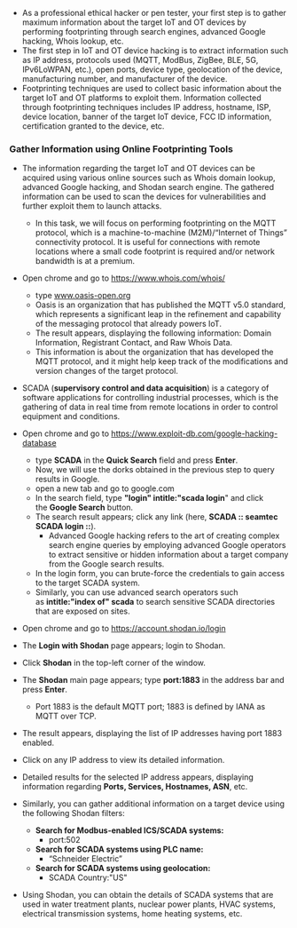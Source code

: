 - As a professional ethical hacker or pen tester, your first step is to gather maximum information about the target IoT and OT devices by performing footprinting through search engines, advanced Google hacking, Whois lookup, etc.
- The first step in IoT and OT device hacking is to extract information such as IP address, protocols used (MQTT, ModBus, ZigBee, BLE, 5G, IPv6LoWPAN, etc.), open ports, device type, geolocation of the device, manufacturing number, and manufacturer of the device.
- Footprinting techniques are used to collect basic information about the target IoT and OT platforms to exploit them. Information collected through footprinting techniques includes IP address, hostname, ISP, device location, banner of the target IoT device, FCC ID information, certification granted to the device, etc.



### Gather Information using Online Footprinting Tools

- The information regarding the target IoT and OT devices can be acquired using various online sources such as Whois domain lookup, advanced Google hacking, and Shodan search engine. The gathered information can be used to scan the devices for vulnerabilities and further exploit them to launch attacks.
	- In this task, we will focus on performing footprinting on the MQTT protocol, which is a machine-to-machine (M2M)/“Internet of Things” connectivity protocol. It is useful for connections with remote locations where a small code footprint is required and/or network bandwidth is at a premium.
- Open chrome and go to https://www.whois.com/whois/
	- type www.oasis-open.org
	- Oasis is an organization that has published the MQTT v5.0 standard, which represents a significant leap in the refinement and capability of the messaging protocol that already powers IoT.
	- The result appears, displaying the following information: Domain Information, Registrant Contact, and Raw Whois Data.
	- This information is about the organization that has developed the MQTT protocol, and it might help keep track of the modifications and version changes of the target protocol.

- SCADA (**supervisory control and data acquisition**) is a category of software applications for controlling industrial processes, which is the gathering of data in real time from remote locations in order to control equipment and conditions.
- Open chrome and go to https://www.exploit-db.com/google-hacking-database
	- type **SCADA** in the **Quick Search** field and press **Enter**.
	- Now, we will use the dorks obtained in the previous step to query results in Google.
	- open a new tab and go to google.com
	- In the search field, type **"login" intitle:"scada login**" and click the **Google Search** button.
	- The search result appears; click any link (here, **SCADA :: seamtec SCADA login ::**).
		- Advanced Google hacking refers to the art of creating complex search engine queries by employing advanced Google operators to extract sensitive or hidden information about a target company from the Google search results.
	- In the login form, you can brute-force the credentials to gain access to the target SCADA system.
	- Similarly, you can use advanced search operators such as **intitle:"index of" scada** to search sensitive SCADA directories that are exposed on sites.


- Open chrome and go to https://account.shodan.io/login
- The **Login with Shodan** page appears; login to Shodan.
- Click **Shodan** in the top-left corner of the window.
- The **Shodan** main page appears; type **port:1883** in the address bar and press **Enter**.
	- Port 1883 is the default MQTT port; 1883 is defined by IANA as MQTT over TCP.
- The result appears, displaying the list of IP addresses having port 1883 enabled.
- Click on any IP address to view its detailed information.
- Detailed results for the selected IP address appears, displaying information regarding **Ports, Services, Hostnames, ASN**, etc.
- Similarly, you can gather additional information on a target device using the following Shodan filters:

	- **Search for Modbus-enabled ICS/SCADA systems:**
	    - port:502
	- **Search for SCADA systems using PLC name:**
	    - “Schneider Electric” 
	- **Search for SCADA systems using geolocation:**
	   - SCADA Country:"US"

- Using Shodan, you can obtain the details of SCADA systems that are used in water treatment plants, nuclear power plants, HVAC systems, electrical transmission systems, home heating systems, etc.